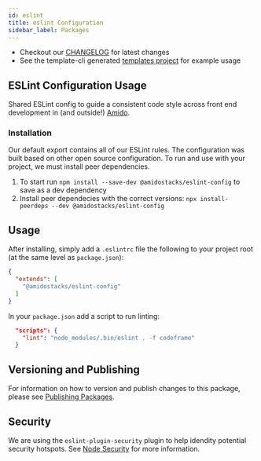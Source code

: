 ```yaml
---
id: eslint
title: eslint Configuration
sidebar_label: Packages
---
```


* Checkout our [CHANGELOG](./CHANGELOG.md) for latest changes
* See the template-cli generated [templates project](../template-cli/templates/src/ssr/package.json) for example usage

## ESLint Configuration Usage

Shared ESLint config to guide a consistent code style across front end development in (and outside!) [Amido](https://amido.com).

### Installation

Our default export contains all of our ESLint rules. The configuration was built based on other open source configuration. To run and use with your project, we must install peer dependencies.

1. To start run `npm install --save-dev @amidostacks/eslint-config` to save as a dev dependency
2. Install peer dependecies with the correct versions:
   `npx install-peerdeps --dev @amidostacks/eslint-config`

## Usage

After installing, simply add a `.eslintrc` file the following to your project root (at the same level as `package.json`):

```json
{
  "extends": [
    "@amidostacks/eslint-config"
  ]
}
```

In your `package.json` add a script to run linting:
```json
  "scripts": {
    "lint": "node_modules/.bin/eslint . -f codeframe"
  }
```

## Versioning and Publishing

For information on how to version and publish changes to this package, please see [Publishing Packages](../../docs/publishing.md).

## Security

We are using the `eslint-plugin-security` plugin to help idendity potential security hotspots. See [Node Security](https://github.com/nodesecurity/eslint-plugin-security) for more information.
